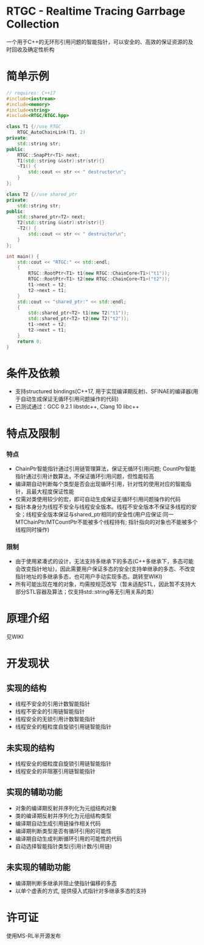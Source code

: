 # RTGC - Realtime Tracing Garrbage Collection
一个用于C++的无环形引用问题的智能指针，可以安全的、高效的保证资源的及时回收及确定性析构


# 简单示例
```c++
// requires: C++17
#include<iostream>
#include<memory>
#include<string>
#include<RTGC/RTGC.hpp>

class T1 {//use RTGC
    RTGC_AutoChainLink(T1, 2)
private:
    std::string str;
public:
    RTGC::SnapPtr<T1> next;
    T1(std::string &&str):str(str){}
    ~T1() {
        std::cout << str << " destructor\n";
    }
};

class T2 {//use shared_ptr
private:
    std::string str;
public:
    std::shared_ptr<T2> next;
    T2(std::string &&str):str(str){}
    ~T2() {
        std::cout << str << " destructor\n";
    }
};

int main() {
    std::cout << "RTGC:" << std::endl;
    {
        RTGC::RootPtr<T1> t1(new RTGC::ChainCore<T1>("t1"));
        RTGC::RootPtr<T1> t2(new RTGC::ChainCore<T1>("t2"));
        t1->next = t2;
        t2->next = t1;
    }
    std::cout << "shared_ptr:" << std::endl;
    {
        std::shared_ptr<T2> t1(new T2("t1"));
        std::shared_ptr<T2> t2(new T2("t2"));
        t1->next = t2;
        t2->next = t1;
    }
    return 0;
}
```


# 条件及依赖

* 支持structured bindings(C++17, 用于实现编译期反射)、SFINAE的编译器(用于自动生成保证无循环引用问题操作的代码)
* 已测试通过：GCC 9.2.1 libstdc++, Clang 10 libc++


# 特点及限制

### 特点
* ChainPtr智能指针通过引用链管理算法，保证无循环引用问题; CountPtr智能指针通过引用计数算法，不保证循环引用问题，但性能较高
* 编译期自动判断每个类型是否会出现循环引用，针对性的使用对应的智能指针，且最大程度保证性能
* 仅需对类使用较少的宏，即可自动生成保证无循环引用问题操作的代码
* 指针本身分为线程不安全与线程安全版本。线程不安全版本不保证多线程的安全；线程安全版本保证与shared_ptr相同的安全性(用户应保证:同一MTChainPtr/MTCountPtr不能被多个线程持有; 指针指向的对象也不能被多个线程同时操作)
### 限制
* 由于使用紧凑式的设计，无法支持多继承下的多态(C++多继承下，多态可能会改变指针地址)，因此需要用户保证多态的安全(支持单继承的多态、不改变指针地址的多继承多态，也可用户手动实现多态。跳转至WIKI)
* 所有可能出现在堆的对象，均需按规范改写（暂未适配STL，因此暂不支持大部分STL容器及算法；仅支持std::string等无引用关系的类）


# 原理介绍
见WIKI


# 开发现状

## 实现的结构
* 线程不安全的引用计数智能指针
* 线程不安全的引用链智能指针
* 线程安全的无锁引用计数智能指针
* 线程安全的粗粒度自旋锁引用链智能指针
## 未实现的结构
* 线程安全的细粒度自旋锁引用链智能指针
* 线程安全的非阻塞引用链智能指针
## 实现的辅助功能
* 对象的编译期反射并序列化为元组结构对象
* 类的编译期反射并序列化为元组结构类型
* 编译期自动生成引用链操作相关代码
* 编译期判断类型是否有循环引用的可能性
* 编译期自动生成判断循环引用的可能性的代码
* 自动选择智能指针类型(引用计数/引用链)
## 未实现的辅助功能
* 编译期判断多继承并阻止使指针偏移的多态
* 以单个虚表的方式, 提供侵入式指针对多继承多态的支持


# 许可证

使用MS-RL半开源发布
